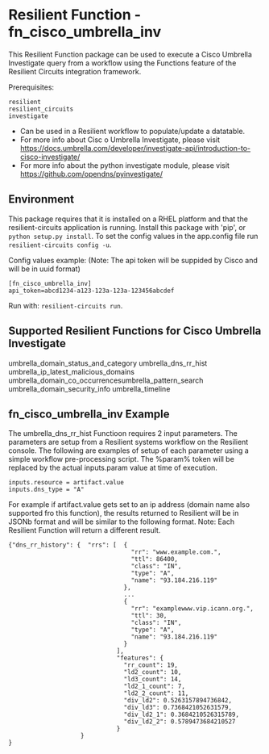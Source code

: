 # Resilient Function - fn_cisco_umbrella_inv

This Resilient Function package can be used to execute a Cisco Umbrella Investigate query from a workflow using the Functions feature of the Resilient
Circuits integration framework.

Prerequisites:
```
resilient
resilient_circuits
investigate
```
* Can be used in a Resilient workflow to populate/update a datatable.
* For more info about Cisc o Umbrella Investigate, please visit https://docs.umbrella.com/developer/investigate-api/introduction-to-cisco-investigate/
* For more info about the python investigate module, please visit https://github.com/opendns/pyinvestigate/


## Environment

This package requires that it is installed on a RHEL platform and that the resilient-circuits application is running.
Install this package with 'pip', or `python setup.py install`.
To set the config values in the app.config file run `resilient-circuits config -u`.

Config values example:
(Note: The api token will be suppided by Cisco and will be in uuid format)
```
[fn_cisco_umbrella_inv]
api_token=abcd1234-a123-123a-123a-123456abcdef
```

Run with: `resilient-circuits run`.

## Supported Resilient Functions for Cisco Umbrella Investigate

umbrella_domain_status_and_category
umbrella_dns_rr_hist
umbrella_ip_latest_malicious_domains
umbrella_domain_co_occurrencesumbrella_pattern_search
umbrella_domain_security_info
umbrella_timeline


## fn_cisco_umbrella_inv Example

The umbrella_dns_rr_hist Functioon requires 2 input parameters. The parameters are setup from a Resilient systems workflow on the Resilient console.
The following are examples of setup of each parameter using a simple workflow pre-processing script. The %param% token
will be replaced by the actual inputs.param value at time of execution.

```
inputs.resource = artifact.value
inputs.dns_type = "A"
```
For example if  artifact.value gets set to an ip address (domain name also supported fro this function), the results
returned to Resilient  will be in JSONb format and will be similar to the following format.
Note: Each Resilient Function will return a different result.
```
{"dns_rr_history": {  "rrs": [  {
                                  "rr": "www.example.com.",
                                  "ttl": 86400,
                                  "class": "IN",
                                  "type": "A",
                                  "name": "93.184.216.119"
                                },
                                ...
                                {
                                  "rr": "examplewww.vip.icann.org.",
                                  "ttl": 30,
                                  "class": "IN",
                                  "type": "A",
                                  "name": "93.184.216.119"
                                }
                              ],
                              "features": {
                                "rr_count": 19,
                                "ld2_count": 10,
                                "ld3_count": 14,
                                "ld2_1_count": 7,
                                "ld2_2_count": 11,
                                "div_ld2": 0.5263157894736842,
                                "div_ld3": 0.7368421052631579,
                                "div_ld2_1": 0.3684210526315789,
                                "div_ld2_2": 0.5789473684210527
                              }
                    }
}
```
